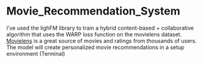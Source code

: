 # Movie_Recommendation_System
I've used the lighFM library to train a hybrid content-based + collaborative algorithm that uses the WARP loss function on the movielens dataset. [Movielens](https://grouplens.org/datasets/movielens/) is a great source of movies and ratings from thousands of users. The model will create personalized movie recommendations in a setup environment (Terminal)

